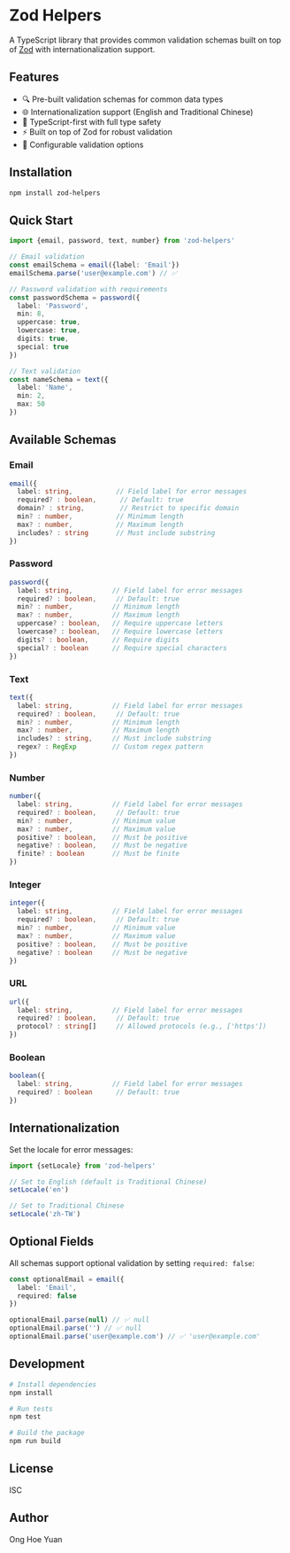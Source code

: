 # Zod Helpers

A TypeScript library that provides common validation schemas built on top of [Zod](https://github.com/colinhacks/zod) with internationalization support.

## Features

- 🔍 Pre-built validation schemas for common data types
- 🌐 Internationalization support (English and Traditional Chinese)
- 📝 TypeScript-first with full type safety
- ⚡ Built on top of Zod for robust validation
- 🎯 Configurable validation options

## Installation

```bash
npm install zod-helpers 
```

## Quick Start

```typescript
import {email, password, text, number} from 'zod-helpers'

// Email validation
const emailSchema = email({label: 'Email'})
emailSchema.parse('user@example.com') // ✅

// Password validation with requirements
const passwordSchema = password({
  label: 'Password',
  min: 8,
  uppercase: true,
  lowercase: true,
  digits: true,
  special: true
})

// Text validation
const nameSchema = text({
  label: 'Name',
  min: 2,
  max: 50
})
```

## Available Schemas

### Email

```typescript
email({
  label: string,           // Field label for error messages
  required? : boolean,      // Default: true
  domain? : string,         // Restrict to specific domain
  min? : number,           // Minimum length
  max? : number,           // Maximum length
  includes? : string       // Must include substring
})
```

### Password

```typescript
password({
  label: string,          // Field label for error messages
  required? : boolean,     // Default: true
  min? : number,          // Minimum length
  max? : number,          // Maximum length
  uppercase? : boolean,   // Require uppercase letters
  lowercase? : boolean,   // Require lowercase letters
  digits? : boolean,      // Require digits
  special? : boolean      // Require special characters
})
```

### Text

```typescript
text({
  label: string,          // Field label for error messages
  required? : boolean,     // Default: true
  min? : number,          // Minimum length
  max? : number,          // Maximum length
  includes? : string,     // Must include substring
  regex? : RegExp         // Custom regex pattern
})
```

### Number

```typescript
number({
  label: string,          // Field label for error messages
  required? : boolean,     // Default: true
  min? : number,          // Minimum value
  max? : number,          // Maximum value
  positive? : boolean,    // Must be positive
  negative? : boolean,    // Must be negative
  finite? : boolean       // Must be finite
})
```

### Integer

```typescript
integer({
  label: string,          // Field label for error messages
  required? : boolean,     // Default: true
  min? : number,          // Minimum value
  max? : number,          // Maximum value
  positive? : boolean,    // Must be positive
  negative? : boolean     // Must be negative
})
```

### URL

```typescript
url({
  label: string,          // Field label for error messages
  required? : boolean,     // Default: true
  protocol? : string[]     // Allowed protocols (e.g., ['https'])
})
```

### Boolean

```typescript
boolean({
  label: string,          // Field label for error messages
  required? : boolean      // Default: true
})
```

## Internationalization

Set the locale for error messages:

```typescript
import {setLocale} from 'zod-helpers'

// Set to English (default is Traditional Chinese)
setLocale('en')

// Set to Traditional Chinese
setLocale('zh-TW')
```

## Optional Fields

All schemas support optional validation by setting `required: false`:

```typescript
const optionalEmail = email({
  label: 'Email',
  required: false
})

optionalEmail.parse(null) // ✅ null
optionalEmail.parse('') // ✅ null
optionalEmail.parse('user@example.com') // ✅ 'user@example.com'
```

## Development

```bash
# Install dependencies
npm install

# Run tests
npm test

# Build the package
npm run build
```

## License

ISC

## Author

Ong Hoe Yuan
